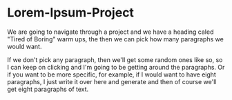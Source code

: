 # Lorem-Ipsum-Project

We are going to navigate through a project and we have a heading caled "Tired of Boring" warm ups, the then we can pick how many paragraphs we would want.

If we don't pick any paragraph, then we'll get some random ones like so, so I can keep on clicking and I'm going to be getting around the paragraphs. Or if you want to be more specific, for example, if I would want to have eight paragraphs, I just write it over here and generate and then of course we'll get eight paragraphs of text.
